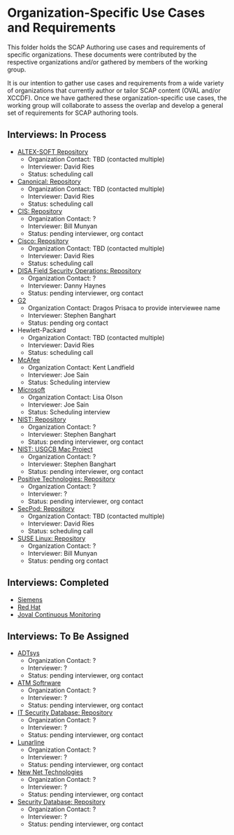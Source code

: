 # Organization-Specific Use Cases and Requirements

This folder holds the SCAP Authoring use cases and requirements of specific organizations. These documents were 
contributed by the respective organizations and/or gathered by members of the working group.

It is our intention to gather use cases and requirements from a wide variety of organizations that currently
author or tailor SCAP content (OVAL and/or XCCDF). Once we have gathered these organization-specific use cases, the working group will collaborate to assess the overlap and develop a general set of requirements for SCAP authoring tools.


## Interviews: In Process

- [ALTEX-SOFT Repository](http://www.ovaldb.altx-soft.ru/)
  - Organization Contact: TBD (contacted multiple)
  - Interviewer: David Ries
  - Status: scheduling call
- [Canonical: Repository](https://people.canonical.com/~ubuntu-security/oval/)
  - Organization Contact: TBD (contacted multiple)
  - Interviewer: David Ries
  - Status: scheduling call
- [CIS: Repository](https://oval.cisecurity.org/repository)
  - Organization Contact: ?
  - Interviewer: Bill Munyan
  - Status: pending interviewer, org contact
- [Cisco: Repository](https://tools.cisco.com/security/center/publicationListing.x)
  - Organization Contact: TBD (contacted multiple)
  - Interviewer: David Ries
  - Status: scheduling call
- [DISA Field Security Operations: Repository](http://iase.disa.mil/stigs/scap/index.html)
  - Organization Contact: ?
  - Interviewer: Danny Haynes
  - Status: pending interviewer, org contact
- [G2](https://www.g2-inc.com/search/node?keys=scap)
  - Organization Contact: Dragos Prisaca to provide interviewee name
  - Interviewer: Stephen Banghart
  - Status: pending org contact
- Hewlett-Packard
  - Organization Contact: TBD (contacted multiple)
  - Interviewer: David Ries
  - Status: scheduling call
- [McAfee](https://www.mcafee.com/enterprise/en-us/products/policy-auditor.html)
  - Organization Contact: Kent Landfield
  - Interviewer: Joe Sain
  - Status: Scheduling interview
- [Microsoft](https://microsoft.com/)
  - Organization Contact: Lisa Olson
  - Interviewer: Joe Sain 
  - Status: Scheduling interview
- [NIST: Repository](http://scap.nist.gov/content/)
  - Organization Contact: ?
  - Interviewer: Stephen Banghart
  - Status: pending interviewer, org contact  
- [NIST: USGCB Mac Project](http://scap.nist.gov/content/)
  - Organization Contact: ?
  - Interviewer: Stephen Banghart
  - Status: pending interviewer, org contact
- [Positive Technologies: Repository](http://oval.ptsecurity.com)
  - Organization Contact: ?
  - Interviewer: ?
  - Status: pending interviewer, org contact
- [SecPod: Repository](https://www.scaprepo.com)
  - Organization Contact: TBD (contacted multiple)
  - Interviewer: David Ries
  - Status: scheduling call
- [SUSE Linux: Repository](http://ftp.suse.com/pub/projects/security/oval/)
  - Organization Contact: ?
  - Interviewer: Bill Munyan
  - Status: pending org contact


## Interviews: Completed

- [Siemens](https://github.com/scapcommunity/authoring/blob/master/requirements/siemens.md)
- [Red Hat](https://github.com/scapcommunity/authoring/blob/master/requirements/redhat.md)
- [Joval Continuous Monitoring](https://github.com/scapcommunity/authoring/blob/master/requirements/joval-continuous-monitoring.md)

## Interviews: To Be Assigned

- [ADTsys](https://www.adtsys.com.br/)
  - Organization Contact: ?
  - Interviewer: ?
  - Status: pending interviewer, org contact
- [ATM Softrware](http://www.atmsoftware.pl)
  - Organization Contact: ?
  - Interviewer: ?
  - Status: pending interviewer, org contact
- [IT Security Database: Repository](http://www.itsecdb.com/oval)
  - Organization Contact: ?
  - Interviewer: ?
  - Status: pending interviewer, org contact
- [Lunarline](https://lunarline.com/)
  - Organization Contact: ?
  - Interviewer: ?
  - Status: pending interviewer, org contact
- [New Net Technologies](https://www.newnettechnologies.com/)
  - Organization Contact: ?
  - Interviewer: ?
  - Status: pending interviewer, org contact
- [Security Database: Repository](https://www.security-database.com/oval.php)
  - Organization Contact: ?
  - Interviewer: ?
  - Status: pending interviewer, org contact
  



